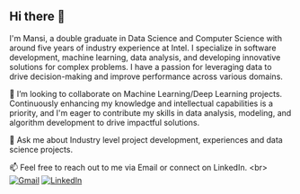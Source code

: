 ## Hi there 👋

I'm Mansi, a double graduate in Data Science and Computer Science with around five years of industry experience at Intel. I specialize in software development, machine learning, data analysis, and developing innovative solutions for complex problems. I have a passion for leveraging data to drive decision-making and improve performance across various domains.

👯 I’m looking to collaborate on Machine Learning/Deep Learning projects. Continuously enhancing my knowledge and intellectual capabilities is a priority, and  I'm eager to contribute my skills in data analysis, modeling, and algorithm development to drive impactful solutions.

💬 Ask me about Industry level project development, experiences and data science projects.

📫 Feel free to reach out to me via Email or connect on LinkedIn. <br\>
[![Gmail](https://img.shields.io/badge/Gmail-D14836?style=for-the-badge&logo=gmail&logoColor=white)](mailto:mansij.92@gmail.com?subject=[Github])
[![LinkedIn](https://img.shields.io/badge/LinkedIn-0077B5?style=for-the-badge&logo=linkedin&logoColor=white)](https://www.linkedin.com/in/mj-mansi-joshi/)
